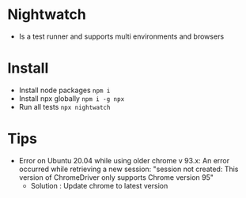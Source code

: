# Nightwatch

- Is a test runner and supports multi environments and browsers

# Install

- Install node packages `npm i`
- Install npx globally `npm i -g npx`
- Run all tests `npx nightwatch`

# Tips

- Error on Ubuntu 20.04 while using older chrome v 93.x: An error occurred while retrieving a new session: "session not created: This version of ChromeDriver only supports Chrome version 95"
  - Solution : Update chrome to latest version
